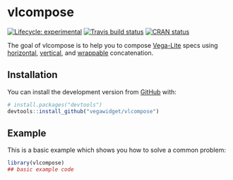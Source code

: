 
<!-- README.md is generated from README.Rmd. Please edit that file -->

# vlcompose

<!-- badges: start -->

[![Lifecycle:
experimental](https://img.shields.io/badge/lifecycle-experimental-orange.svg)](https://www.tidyverse.org/lifecycle/#experimental)
[![Travis build
status](https://travis-ci.org/vegawidget/vlcompose.svg?branch=master)](https://travis-ci.org/vegawidget/vlcompose)
[![CRAN
status](https://www.r-pkg.org/badges/version/vlcompose)](https://cran.r-project.org/package=vlcompose)
<!-- badges: end -->

The goal of vlcompose is to help you to compose
[Vega-Lite](https://vega.github.io/vega-lite/) specs using
[horizontal](https://vega.github.io/vega-lite/docs/concat.html#hconcat),
[vertical](https://vega.github.io/vega-lite/docs/concat.html#vconcat),
and
[wrappable](https://vega.github.io/vega-lite/docs/concat.html#general-wrappable-concatenation)
concatenation.

## Installation

You can install the development version from
[GitHub](https://github.com/) with:

``` r
# install.packages("devtools")
devtools::install_github("vegawidget/vlcompose")
```

## Example

This is a basic example which shows you how to solve a common problem:

``` r
library(vlcompose)
## basic example code
```
